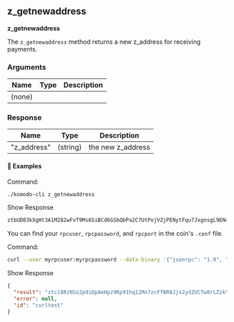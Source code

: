 ## z_getnewaddress

**z_getnewaddress**

The `z_getnewaddress` method returns a new z_address for receiving payments.

### Arguments

| Name   | Type | Description |
| ------ | ---- | ----------- |
| (none) |      |             |

### Response

| Name        | Type     | Description       |
| ----------- | -------- | ----------------- |
| "z_address" | (string) | the new z_address |

#### 📌 Examples

Command:

```bash
./komodo-cli z_getnewaddress
```

Show Response

```bash
ztbUD83kXgHt3A1M282wFvT9Ms6SiBCd6GSbQbPa2C7UtPojVZjPENytFqu7JxgnsgL9EN42xWnyhhzniHYSRJDnEPTgo3Y
```

You can find your `rpcuser`, `rpcpassword`, and `rpcport` in the coin's `.conf` file.

Command:

```bash
curl --user myrpcuser:myrpcpassword --data-binary '{"jsonrpc": "1.0", "id":"curltest", "method": "z_getnewaddress", "params": [] }' -H 'content-type: text/plain;' http://127.0.0.1:myrpcport/
```

Show Response

```json
{
  "result": "ztci8RzNSo2pdiDpAeHpz9Rp91hq12Mn7zcFfBR8Jjs2ydZUCTw8rLZzkVP888M4vGezpZVfsTR8orgxYK3N8gdgbBzakx3",
  "error": null,
  "id": "curltest"
}
```
